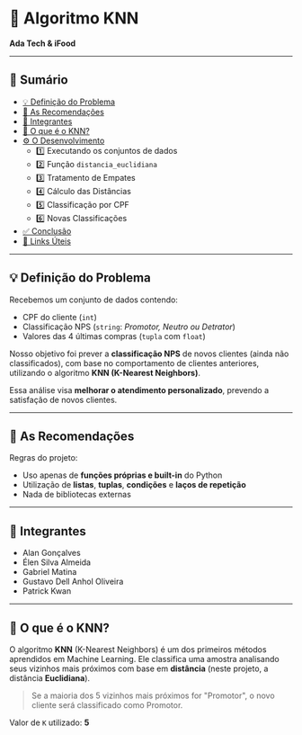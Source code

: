 # 🎲 Algoritmo KNN
**Ada Tech & iFood**

---

## 📌 Sumário

- [💡 Definição do Problema](#-definição-do-problema)  
- [🌟 As Recomendações](#-as-recomendações)  
- [👥 Integrantes](#-integrantes)  
- [🤔 O que é o KNN?](#-o-que-é-o-knn)  
- [⚙️ O Desenvolvimento](#️-o-desenvolvimento)  
  - 1️⃣ Executando os conjuntos de dados  
  - 2️⃣ Função `distancia_euclidiana`  
  - 3️⃣ Tratamento de Empates  
  - 4️⃣ Cálculo das Distâncias  
  - 5️⃣ Classificação por CPF  
  - 6️⃣ Novas Classificações  
- [✅ Conclusão](#-conclusão)  
- [🔗 Links Úteis](#-links-úteis)

---

## 💡 Definição do Problema

Recebemos um conjunto de dados contendo:

- CPF do cliente (`int`)  
- Classificação NPS (`string`: *Promotor, Neutro ou Detrator*)  
- Valores das 4 últimas compras (`tupla` com `float`)

Nosso objetivo foi prever a **classificação NPS** de novos clientes (ainda não classificados), com base no comportamento de clientes anteriores, utilizando o algoritmo **KNN (K-Nearest Neighbors)**.

Essa análise visa **melhorar o atendimento personalizado**, prevendo a satisfação de novos clientes.

---

## 🌟 As Recomendações

Regras do projeto:
- Uso apenas de **funções próprias e built-in** do Python  
- Utilização de **listas**, **tuplas**, **condições** e **laços de repetição**  
- Nada de bibliotecas externas

---

## 👥 Integrantes

- Alan Gonçalves  
- Élen Silva Almeida  
- Gabriel Matina  
- Gustavo Dell Anhol Oliveira  
- Patrick Kwan  

---

## 🤔 O que é o KNN?

O algoritmo **KNN** (K-Nearest Neighbors) é um dos primeiros métodos aprendidos em Machine Learning. Ele classifica uma amostra analisando seus vizinhos mais próximos com base em **distância** (neste projeto, a distância **Euclidiana**).

> Se a maioria dos 5 vizinhos mais próximos for "Promotor", o novo cliente será classificado como Promotor.

Valor de `K` utilizado: **5**

